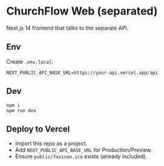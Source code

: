 # ChurchFlow Web (separated)
Next.js 14 frontend that talks to the separate API.

## Env
Create `.env.local`:
```
NEXT_PUBLIC_API_BASE_URL=https://your-api.vercel.app/api
```

## Dev
```
npm i
npm run dev
```

## Deploy to Vercel
- Import this repo as a project.
- Add `NEXT_PUBLIC_API_BASE_URL` for Production/Preview.
- Ensure `public/favicon.ico` exists (already included).
